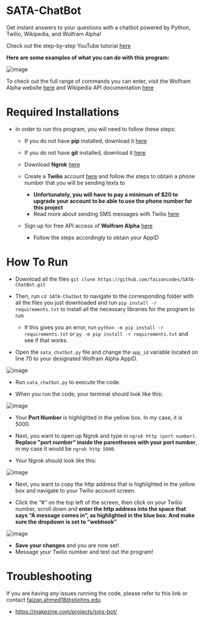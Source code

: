 # SATA-ChatBot
Get instant answers to your questions with a chatbot powered by Python, Twilio, Wikipedia, and Wolfram Alpha!

Check out the step-by-step YouTube tutorial [here](https://www.youtube.com/watch?v=hgEiYBjft8A) 

**Here are some examples of what you can do with this program:**

![image](https://user-images.githubusercontent.com/43652410/96490211-84b18280-120e-11eb-9331-90d1917b1f32.png)

To check out the full range of commands you can enter, visit the Wolfram Alpha website [here](https://www.wolframalpha.com/) and Wikipedia API documentation [here](https://wikipedia.readthedocs.io/en/latest/code.html#api)

# Required Installations

- In order to run this program, you will need to follow these steps:

    - If you do not have **pip** installed, download it [here](https://pip.pypa.io/en/stable/installing/)
    
    - If you do not have **git** installed, download it [here](https://git-scm.com/downloads)
        
    - Download **Ngrok** [here](https://ngrok.com/)
    
    - Create a **Twilio** account [here](https://www.twilio.com/try-twilio) and follow the steps to obtain a phone number that you will be sending texts to
        - **Unfortunately, you will have to pay a minimum of $20 to upgrade your account to be able to use the phone number for this project**
        - Read more about sending SMS messages with Twilio [here](https://www.twilio.com/docs/sms/quickstart/python)
 
    - Sign up for free API access of **Wolfram Alpha** [here](https://products.wolframalpha.com/api/)
        - Follow the steps accordingly to obtain your AppID
    
# How To Run
       
   - Download all the files `git clone https://github.com/faizancodes/SATA-ChatBot.git`
    
   - Then, run `cd SATA-Chatbot` to navigate to the corresponding folder with all the files you just downloaded and run `pip install -r requirements.txt` to install all the necessary libraries for the program to run  
   
        - If this gives you an error, run `python -m pip install -r requirements.txt` or `py -m pip install -r requirements.txt` and see if that works.
   
   - Open the `sata_chatbot.py` file and change the `app_id` variable located on line 70 to your designated Wolfram Alpha AppID.
   
![image](https://user-images.githubusercontent.com/43652410/96471993-f3d2ab00-11fd-11eb-8f5c-2cb4bdfcdbf3.png)
   
   - Run `sata_chatbot.py` to execute the code.
   
   - When you run the code, your terminal should look like this:
   
   ![image](https://user-images.githubusercontent.com/43652410/96471648-8e7eba00-11fd-11eb-9354-438390e63b05.png)
   
   - Your **Port Number** is highlighted in the yellow box. In my case, it is 5000.
   
   - Next, you want to open up Ngrok and type in `ngrok http (port number)`. **Replace "port number" inside the parentheses with your port number**, in my case it would be `ngrok http 5000`. 
   
   - Your Ngrok should look like this: 
   
   ![image](https://user-images.githubusercontent.com/43652410/96400827-cb1bc880-119f-11eb-8de4-2270c92b17ae.png)
   
   - Next, you want to copy the http address that is highlighted in the yellow box and navigate to your Twilio account screen. 
   
   - Click the “#” on the top left of the screen, then click on your Twilio number, scroll down and **enter the http address into the space that says “A message comes in”, as highlighted in the blue box. And make sure the dropdown is set to “webhook”** 
   
   
   ![image](https://user-images.githubusercontent.com/43652410/96400932-146c1800-11a0-11eb-97ee-5f6d23959d9e.png)
            

   - **Save your changes** and you are now set!
   - Message your Twilio number and test out the program!


# Troubleshooting

If you are having any issues running the code, please refer to this link or contact faizan.ahmed18@stjohns.edu 
    
   - https://makezine.com/projects/sms-bot/
